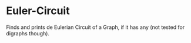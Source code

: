 # Euler-Circuit
Finds and prints de Eulerian Circuit of a Graph, if it has any (not tested for digraphs though).
